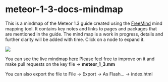 # meteor-1-3-docs-mindmap
This is a mindmap of the Meteor 1.3 guide created using the [FreeMind](http://freemind.sourceforge.net/wiki/index.php/Main_Page)
mind mapping tool. It contains key notes and links to pages and packages that are mentioned in the guide. The mind map is a work in progress, details and further clarity will be added with time. Click on a node to expand it.

<img src="http://i.imgur.com/pzyj9aH.png?1"></img>

You can see the live mindmap [here](https://timebandit.github.io/meteor-1-3-docs-mindmap/)
Please feel free to improve on it and make pull requests on the key file -> **meteor_1_3.mm**

You can also export the file to File -> Export -> As Flash... -> index.html

